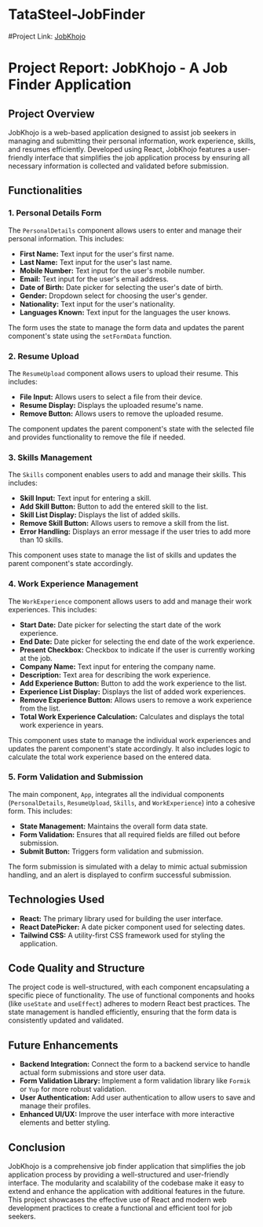 # TataSteel-JobFinder

#Project Link:
[JobKhojo](https://tata-steel-job-finder-njv384l80-adi1816s-projects.vercel.app/)

# Project Report: JobKhojo - A Job Finder Application

## Project Overview

JobKhojo is a web-based application designed to assist job seekers in managing and submitting their personal information, work experience, skills, and resumes efficiently. Developed using React, JobKhojo features a user-friendly interface that simplifies the job application process by ensuring all necessary information is collected and validated before submission.

## Functionalities

### 1. Personal Details Form

The `PersonalDetails` component allows users to enter and manage their personal information. This includes:

- **First Name:** Text input for the user's first name.
- **Last Name:** Text input for the user's last name.
- **Mobile Number:** Text input for the user's mobile number.
- **Email:** Text input for the user's email address.
- **Date of Birth:** Date picker for selecting the user's date of birth.
- **Gender:** Dropdown select for choosing the user's gender.
- **Nationality:** Text input for the user's nationality.
- **Languages Known:** Text input for the languages the user knows.

The form uses the state to manage the form data and updates the parent component's state using the `setFormData` function.

### 2. Resume Upload

The `ResumeUpload` component allows users to upload their resume. This includes:

- **File Input:** Allows users to select a file from their device.
- **Resume Display:** Displays the uploaded resume's name.
- **Remove Button:** Allows users to remove the uploaded resume.

The component updates the parent component's state with the selected file and provides functionality to remove the file if needed.

### 3. Skills Management

The `Skills` component enables users to add and manage their skills. This includes:

- **Skill Input:** Text input for entering a skill.
- **Add Skill Button:** Button to add the entered skill to the list.
- **Skill List Display:** Displays the list of added skills.
- **Remove Skill Button:** Allows users to remove a skill from the list.
- **Error Handling:** Displays an error message if the user tries to add more than 10 skills.

This component uses state to manage the list of skills and updates the parent component's state accordingly.

### 4. Work Experience Management

The `WorkExperience` component allows users to add and manage their work experiences. This includes:

- **Start Date:** Date picker for selecting the start date of the work experience.
- **End Date:** Date picker for selecting the end date of the work experience.
- **Present Checkbox:** Checkbox to indicate if the user is currently working at the job.
- **Company Name:** Text input for entering the company name.
- **Description:** Text area for describing the work experience.
- **Add Experience Button:** Button to add the work experience to the list.
- **Experience List Display:** Displays the list of added work experiences.
- **Remove Experience Button:** Allows users to remove a work experience from the list.
- **Total Work Experience Calculation:** Calculates and displays the total work experience in years.

This component uses state to manage the individual work experiences and updates the parent component's state accordingly. It also includes logic to calculate the total work experience based on the entered data.

### 5. Form Validation and Submission

The main component, `App`, integrates all the individual components (`PersonalDetails`, `ResumeUpload`, `Skills`, and `WorkExperience`) into a cohesive form. This includes:

- **State Management:** Maintains the overall form data state.
- **Form Validation:** Ensures that all required fields are filled out before submission.
- **Submit Button:** Triggers form validation and submission.

The form submission is simulated with a delay to mimic actual submission handling, and an alert is displayed to confirm successful submission.

## Technologies Used

- **React:** The primary library used for building the user interface.
- **React DatePicker:** A date picker component used for selecting dates.
- **Tailwind CSS:** A utility-first CSS framework used for styling the application.

## Code Quality and Structure

The project code is well-structured, with each component encapsulating a specific piece of functionality. The use of functional components and hooks (like `useState` and `useEffect`) adheres to modern React best practices. The state management is handled efficiently, ensuring that the form data is consistently updated and validated.

## Future Enhancements

- **Backend Integration:** Connect the form to a backend service to handle actual form submissions and store user data.
- **Form Validation Library:** Implement a form validation library like `Formik` or `Yup` for more robust validation.
- **User Authentication:** Add user authentication to allow users to save and manage their profiles.
- **Enhanced UI/UX:** Improve the user interface with more interactive elements and better styling.

## Conclusion

JobKhojo is a comprehensive job finder application that simplifies the job application process by providing a well-structured and user-friendly interface. The modularity and scalability of the codebase make it easy to extend and enhance the application with additional features in the future. This project showcases the effective use of React and modern web development practices to create a functional and efficient tool for job seekers.
